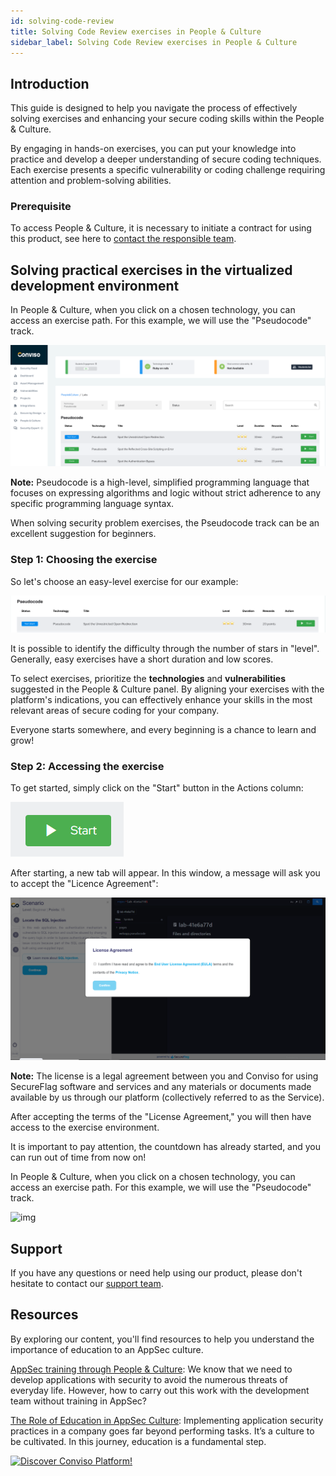 ```yaml
---
id: solving-code-review
title: Solving Code Review exercises in People & Culture
sidebar_label: Solving Code Review exercises in People & Culture
---
```


## Introduction
This guide is designed to help you navigate the process of effectively solving exercises and enhancing your secure coding skills within the People & Culture.

By engaging in hands-on exercises, you can put your knowledge into practice and develop a deeper understanding of secure coding techniques. Each exercise presents a specific vulnerability or coding challenge requiring attention and problem-solving abilities.

### Prerequisite
To access People & Culture, it is necessary to initiate a contract for using this product, see here to [contact the responsible team](https://bit.ly/43abLIy).

## Solving practical exercises in the virtualized development environment
In People & Culture, when you click on a chosen technology, you can access an exercise path. For this example, we will use the "Pseudocode" track.

<div style={{textAlign: 'center'}}>

![img](../../static/img/people-and-culture-img11.png)

</div>

**Note:** Pseudocode is a high-level, simplified programming language that focuses on expressing algorithms and logic without strict adherence to any specific programming language syntax.

When solving security problem exercises, the Pseudocode track can be an excellent suggestion for beginners. 

### Step 1: Choosing the exercise
So let's choose an easy-level exercise for our example:

<div style={{textAlign: 'center'}}>

![img](../../static/img/people-and-culture-img13.png)

</div>

It is possible to identify the difficulty through the number of stars in "level". Generally, easy exercises have a short duration and low scores. 

To select exercises, prioritize the **technologies** and **vulnerabilities** suggested in the People & Culture panel. By aligning your exercises with the platform's indications, you can effectively enhance your skills in the most relevant areas of secure coding for your company.

Everyone starts somewhere, and every beginning is a chance to learn and grow!

### Step 2: Accessing the exercise
To get started, simply click on the "Start" button in the Actions column:

<div style={{textAlign: 'center'}}>

![img](../../static/img/people-and-culture-img14.png)

</div>

After starting, a new tab will appear. In this window, a message will ask you to accept the "Licence Agreement":

<div style={{textAlign: 'center'}}>

![img](../../static/img/people-and-culture-img15.png)

</div>

**Note:** The license is a legal agreement between you and Conviso for using SecureFlag software and services and any materials or documents made available by us through our platform (collectively referred to as the Service). 

After accepting the terms of the "License Agreement," you will then have access to the exercise environment.

It is important to pay attention, the countdown has already started, and you can run out of time from now on! 


In People & Culture, when you click on a chosen technology, you can access an exercise path. For this example, we will use the "Pseudocode" track.

<div style={{textAlign: 'center'}}>

![img](../../static/img/people-and-culture-img90.gif)

</div>

## Support
If you have any questions or need help using our product, please don't hesitate to contact our [support team](mailto:support@convisoappsec.com).


## Resources
By exploring our content, you'll find resources to help you understand the importance of education to an AppSec culture.

[AppSec training through People & Culture](https://bit.ly/43kEQk6): We know that we need to develop applications with security to avoid the numerous threats of everyday life. However, how to carry out this work with the development team without training in AppSec?

[The Role of Education in AppSec Culture](https://bit.ly/42ZSMAg): Implementing application security practices in a company goes far beyond performing tasks. It’s a culture to be cultivated. In this journey, education is a fundamental step.

[![Discover Conviso Platform!](https://no-cache.hubspot.com/cta/default/5613826/interactive-125788977029.png)](https://cta-service-cms2.hubspot.com/web-interactives/public/v1/track/redirect?encryptedPayload=AVxigLKtcWzoFbzpyImNNQsXC9S54LjJuklwM39zNd7hvSoR%2FVTX%2FXjNdqdcIIDaZwGiNwYii5hXwRR06puch8xINMyL3EXxTMuSG8Le9if9juV3u%2F%2BX%2FCKsCZN1tLpW39gGnNpiLedq%2BrrfmYxgh8G%2BTcRBEWaKasQ%3D&webInteractiveContentId=125788977029&portalId=5613826)